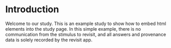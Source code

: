 # Introduction

Welcome to our study. This is an example study to show how to embed html elements into the study page. In this simple example, there is no communication from the stimulus to revisit, and all answers and provenance data is solely recorded by the revisit app.